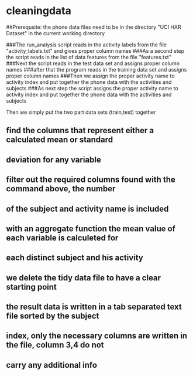# cleaningdata

##Prerequsite: the phone data files need to be in the directory "UCI HAR Dataset" in the current working directory

###The run_analysis script reads in the activity labels from the file "activity_labels.txt" and gives proper column names
###As a second step the script reads in the list of data features from the file "features.txt"
###Next the script reads in the test data set and assigns proper column names
###after that the program reads in the training data set and assigns proper column names
###Then we assign the proper activity name to activity index and put together the phone data with the activities and subjects
###As next step the script assigns the proper activity name to activity index and put together the phone data with the activities and subjects

Then we simply put the two part data sets (train,test) together


## find the columns that represent either a calculated mean or standard 
## deviation for any variable


## filter out the required columns found with the command above, the number 
## of the subject and activity name is included


## with an aggregate function the mean value of each variable is calculeted for
## each distinct subject and his activity


## we delete the tidy data file to have a clear starting point


## the result data is written in a tab separated text file sorted by the subject
## index, only the necessary columns are written in the file, column 3,4 do not
## carry any additional info

